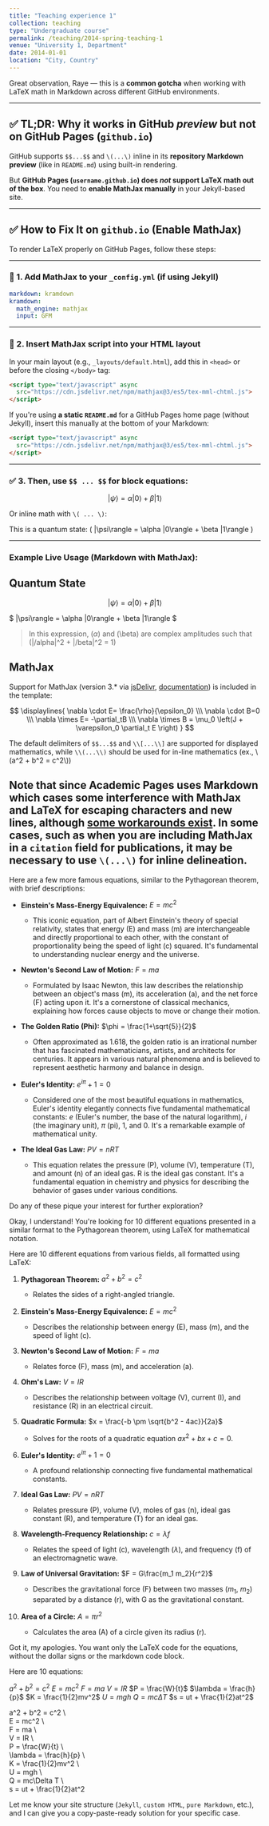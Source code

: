 ```yaml
---
title: "Teaching experience 1"
collection: teaching
type: "Undergraduate course"
permalink: /teaching/2014-spring-teaching-1
venue: "University 1, Department"
date: 2014-01-01
location: "City, Country"
---
```


Great observation, Raye — this is a **common gotcha** when working with LaTeX math in Markdown across different GitHub environments.

---

## ✅ TL;DR: Why it works in GitHub *preview* but not on GitHub Pages (`github.io`)

GitHub supports `$$...$$` and `\(...\)` inline in its **repository Markdown preview** (like in `README.md`) using built-in rendering.

But **GitHub Pages (`username.github.io`) does *not* support LaTeX math out of the box**. You need to **enable MathJax manually** in your Jekyll-based site.

---

## ✅ How to Fix It on `github.io` (Enable MathJax)

To render LaTeX properly on GitHub Pages, follow these steps:

---

### 🔧 1. Add MathJax to your `_config.yml` (if using Jekyll)

```yaml
markdown: kramdown
kramdown:
  math_engine: mathjax
  input: GFM
```

---

### 🔧 2. Insert MathJax script into your HTML layout

In your main layout (e.g., `_layouts/default.html`), add this in `<head>` or before the closing `</body>` tag:

```html
<script type="text/javascript" async
  src="https://cdn.jsdelivr.net/npm/mathjax@3/es5/tex-mml-chtml.js">
</script>
```

If you're using **a static `README.md`** for a GitHub Pages home page (without Jekyll), insert this manually at the bottom of your Markdown:

```html
<script type="text/javascript" async
  src="https://cdn.jsdelivr.net/npm/mathjax@3/es5/tex-mml-chtml.js">
</script>
```

---

### ✅ 3. Then, use `$$ ... $$` for block equations:


$$
|\psi\rangle = \alpha |0\rangle + \beta |1\rangle
$$


Or inline math with `\( ... \)`:


This is a quantum state: \( |\psi\rangle = \alpha |0\rangle + \beta |1\rangle \)


---

### Example Live Usage (Markdown with MathJax):


## Quantum State

$$
|\psi\rangle = \alpha |0\rangle + \beta |1\rangle
$$

$
|\psi\rangle = \alpha |0\rangle + \beta |1\rangle
$

> In this expression, $(\alpha)$ and \(\beta\) are complex amplitudes such that \(|/alpha|^2 + |/beta|^2 = 1\)

## MathJax 

Support for MathJax (version 3.* via [jsDelivr](https://www.jsdelivr.com/), [documentation](https://docs.mathjax.org/en/latest/)) is included in the template:

$$
\displaylines{
\nabla \cdot E= \frac{\rho}{\epsilon_0} \\\
\nabla \cdot B=0 \\\
\nabla \times E= -\partial_tB \\\
\nabla \times B  = \mu_0 \left(J + \varepsilon_0 \partial_t E \right)
}
$$

The default delimiters of `$$...$$` and `\\[...\\]` are supported for displayed mathematics, while `\\(...\\)` should be used for in-line mathematics (ex., \\(a^2 + b^2 = c^2\\))

**Note** that since Academic Pages uses Markdown which cases some interference with MathJax and LaTeX for escaping characters and new lines, although [some workarounds exist](https://math.codidact.com/posts/278763/278772#answer-278772). In some cases, such as when you are including MathJax in a `citation` field for publications, it may be necessary to use `\(...\)` for inline delineation.
---

Here are a few more famous equations, similar to the Pythagorean theorem, with brief descriptions:

* **Einstein's Mass-Energy Equivalence:** $E=mc^2$
    * This iconic equation, part of Albert Einstein's theory of special relativity, states that energy (E) and mass (m) are interchangeable and directly proportional to each other, with the constant of proportionality being the speed of light (c) squared. It's fundamental to understanding nuclear energy and the universe.

* **Newton's Second Law of Motion:** $F=ma$
    * Formulated by Isaac Newton, this law describes the relationship between an object's mass (m), its acceleration (a), and the net force (F) acting upon it. It's a cornerstone of classical mechanics, explaining how forces cause objects to move or change their motion.

* **The Golden Ratio (Phi):** $\phi = \frac{1+\sqrt{5}}{2}$
    * Often approximated as 1.618, the golden ratio is an irrational number that has fascinated mathematicians, artists, and architects for centuries. It appears in various natural phenomena and is believed to represent aesthetic harmony and balance in design.

* **Euler's Identity:** $e^{i\pi} + 1 = 0$
    * Considered one of the most beautiful equations in mathematics, Euler's identity elegantly connects five fundamental mathematical constants: $e$ (Euler's number, the base of the natural logarithm), $i$ (the imaginary unit), $\pi$ (pi), 1, and 0. It's a remarkable example of mathematical unity.

* **The Ideal Gas Law:** $PV=nRT$
    * This equation relates the pressure (P), volume (V), temperature (T), and amount (n) of an ideal gas. R is the ideal gas constant. It's a fundamental equation in chemistry and physics for describing the behavior of gases under various conditions.

Do any of these pique your interest for further exploration?

Okay, I understand! You're looking for 10 different equations presented in a similar format to the Pythagorean theorem, using LaTeX for mathematical notation.

Here are 10 different equations from various fields, all formatted using LaTeX:

1.  **Pythagorean Theorem:** $a^2 + b^2 = c^2$
    * Relates the sides of a right-angled triangle.

2.  **Einstein's Mass-Energy Equivalence:** $E = mc^2$
    * Describes the relationship between energy (E), mass (m), and the speed of light (c).

3.  **Newton's Second Law of Motion:** $F = ma$
    * Relates force (F), mass (m), and acceleration (a).

4.  **Ohm's Law:** $V = IR$
    * Describes the relationship between voltage (V), current (I), and resistance (R) in an electrical circuit.

5.  **Quadratic Formula:** $x = \frac{-b \pm \sqrt{b^2 - 4ac}}{2a}$
    * Solves for the roots of a quadratic equation $ax^2 + bx + c = 0$.

6.  **Euler's Identity:** $e^{i\pi} + 1 = 0$
    * A profound relationship connecting five fundamental mathematical constants.

7.  **Ideal Gas Law:** $PV = nRT$
    * Relates pressure (P), volume (V), moles of gas (n), ideal gas constant (R), and temperature (T) for an ideal gas.

8.  **Wavelength-Frequency Relationship:** $c = \lambda f$
    * Relates the speed of light (c), wavelength ($\lambda$), and frequency (f) of an electromagnetic wave.

9.  **Law of Universal Gravitation:** $F = G\frac{m_1 m_2}{r^2}$
    * Describes the gravitational force (F) between two masses ($m_1$, $m_2$) separated by a distance (r), with G as the gravitational constant.

10. **Area of a Circle:** $A = \pi r^2$
    * Calculates the area (A) of a circle given its radius (r).

Got it, my apologies. You want only the LaTeX code for the equations, without the dollar signs or the markdown code block.

Here are 10 equations:

$a^2 + b^2 = c^2$
$E = mc^2$
$F = ma$
$V = IR$
$P = \frac{W}{t}$
$\lambda = \frac{h}{p}$
$K = \frac{1}{2}mv^2$
$U = mgh$
$Q = mc\Delta T$
$s = ut + \frac{1}{2}at^2$


a^2 + b^2 = c^2 \\  
E = mc^2 \\  
F = ma \\  
V = IR \\  
P = \frac{W}{t} \\  
\lambda = \frac{h}{p} \\  
K = \frac{1}{2}mv^2 \\  
U = mgh \\  
Q = mc\Delta T \\  
s = ut + \frac{1}{2}at^2

Let me know your site structure (`Jekyll`, `custom HTML`, `pure Markdown`, etc.), and I can give you a copy-paste-ready solution for your specific case.
